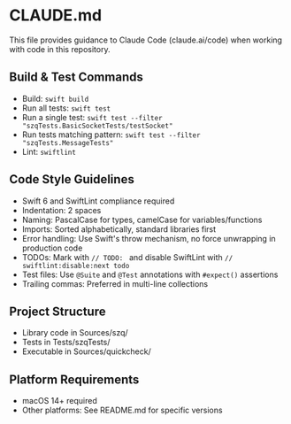 # CLAUDE.md

This file provides guidance to Claude Code (claude.ai/code) when working with code in this repository.

## Build & Test Commands
- Build: `swift build`
- Run all tests: `swift test`
- Run a single test: `swift test --filter "szqTests.BasicSocketTests/testSocket"`
- Run tests matching pattern: `swift test --filter "szqTests.MessageTests"`
- Lint: `swiftlint`

## Code Style Guidelines
- Swift 6 and SwiftLint compliance required
- Indentation: 2 spaces
- Naming: PascalCase for types, camelCase for variables/functions
- Imports: Sorted alphabetically, standard libraries first
- Error handling: Use Swift's throw mechanism, no force unwrapping in production code
- TODOs: Mark with `// TODO: ` and disable SwiftLint with `// swiftlint:disable:next todo`
- Test files: Use `@Suite` and `@Test` annotations with `#expect()` assertions
- Trailing commas: Preferred in multi-line collections

## Project Structure
- Library code in Sources/szq/
- Tests in Tests/szqTests/
- Executable in Sources/quickcheck/

## Platform Requirements
- macOS 14+ required
- Other platforms: See README.md for specific versions